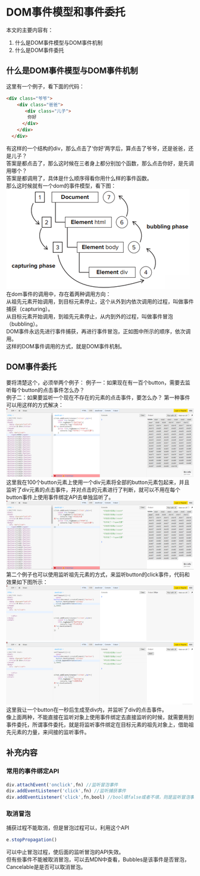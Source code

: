 # DOM事件模型和事件委托
本文的主要内容有：
1. 什么是DOM事件模型与DOM事件机制
2. 什么是DOM事件委托
## 什么是DOM事件模型与DOM事件机制
这里有一个例子，看下面的代码：
```html
<div class="爷爷">
    <div class="爸爸">
       <div class="儿子">
        你好
      </div>
    </div>
  </div>
```
有这样的一个结构的div，那么点击了‘你好’两字后，算点击了爷爷，还是爸爸，还是儿子？  
答案是都点击了，那么这时候在三者身上都分别加个函数，那么点击你好，是先调用哪个？  
答案是都调用了，具体是什么顺序得看你用什么样的事件函数。  
那么这时候就有一个dom的事件模型，看下图：  
![](./picture/冒泡与捕获.png)   
在dom事件的调用中，存在着两种调用方向：  
从祖先元素开始调用，到目标元素停止，这个从外到内依次调用的过程，叫做事件捕获（capturing）。  
从目标元素开始调用，到祖先元素停止，从内到外的过程，叫做事件冒泡（bubbling）。  
DOM事件永远先进行事件捕获，再进行事件冒泡，正如图中所示的顺序，依次调用。  
这样的DOM事件调用的方式，就是DOM事件机制。  
## DOM事件委托
要将清楚这个，必须举两个例子：
例子一：如果现在有一百个button，需要去监听每个button的点击事件怎么办？  
例子二：如果要监听一个现在不存在的元素的点击事件，要怎么办？
第一种事件可以用这样的方式解决：
![](./picture/100.png)  
这里我在100个button元素上使用一个div元素将全部的button元素包起来，并且监听了div元素的点击事件，并对点击的元素进行了判断，就可以不用在每个button事件上使用事件绑定API去单独监听了。  
![](./picture/100click.png)    
第二个例子也可以使用监听祖先元素的方式，来监听button的click事件，代码和效果如下图所示：  
![](./picture/append.png)  
![](./picture/append%20success.png)  
这里我让一个button在一秒后生成至div内，并监听了div的点击事件。  
像上面两种，不能直接在监听对象上使用事件绑定去直接监听的时候，就需要用到事件委托，所谓事件委托，就是将监听事件绑定在目标元素的祖先对象上，借助祖先元素的力量，来间接的监听事件。
## 补充内容
### 常用的事件绑定API
```javascript
div.attachEvent('onclick',fn) //监听冒泡事件
div.addEventListener('click',fn) //监听捕获事件
div.addEventListener('click',fn,bool) //bool填false或者不填，则是监听冒泡事件；填true是监听捕获事件
```
### 取消冒泡
捕获过程不能取消，但是冒泡过程可以，利用这个API
```javascript
e.stopPropagation()
```
可以中止冒泡过程，使后面的监听冒泡的API失效。  
但有些事件不能被取消冒泡，可以去MDN中查看，Bubbles是该事件是否冒泡，Cancelable是是否可以取消冒泡。  

